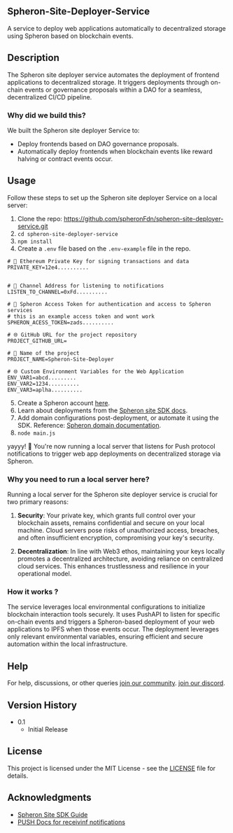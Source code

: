 ## Spheron-Site-Deployer-Service

A service to deploy web applications automatically to decentralized storage using Spheron based on blockchain events.

## Description

The Spheron site deployer service automates the deployment of frontend applications to decentralized storage. It triggers deployments through on-chain events or governance proposals within a DAO for a seamless, decentralized CI/CD pipeline.

### Why did we build this?

We built the Spheron site deployer Service to:

- Deploy frontends based on DAO governance proposals.
- Automatically deploy frontends when blockchain events like reward halving or contract events occur.

## Usage

Follow these steps to set up the Spheron site deployer Service on a local server:

1. Clone the repo: https://github.com/spheronFdn/spheron-site-deployer-service.git
2. `cd spheron-site-deployer-service`
3. `npm install`
4. Create a `.env` file based on the `.env-example` file in the repo.

```
# 🔑 Ethereum Private Key for signing transactions and data
PRIVATE_KEY=12e4..........


# 📡 Channel Address for listening to notifications
LISTEN_TO_CHANNEL=0xFd..........

# 🔧 Spheron Access Token for authentication and access to Spheron services
# this is an example access token and wont work
SPHERON_ACESS_TOKEN=zads..........

# 🌐 GitHub URL for the project repository
PROJECT_GITHUB_URL=

# 📛 Name of the project
PROJECT_NAME=Spheron-Site-Deployer

# 🌐 Custom Environment Variables for the Web Application
ENV_VAR1=abcd.........
ENV_VAR2=1234..........
ENV_VAR3=aplha..........

```

5. Create a Spheron account [here](https://app.spheron.network/#/login).
6. Learn about deployments from the [Spheron site SDK docs](https://docs.spheron.network/sdk/site/).
7. Add domain configurations post-deployment, or automate it using the SDK. Reference: [Spheron domain documentation](https://docs.spheron.network/static/projects/domain/).
8. `node main.js`

yayyy! 🚀
You're now running a local server that listens for Push protocol notifications to trigger web app deployments on decentralized storage via Spheron.

### Why you need to run a local server here?

Running a local server for the Spheron site deployer service is crucial for two primary reasons:

1. **Security**: Your private key, which grants full control over your blockchain assets, remains confidential and secure on your local machine. Cloud servers pose risks of unauthorized access, breaches, and often insufficient encryption, compromising your key's security.

2. **Decentralization**: In line with Web3 ethos, maintaining your keys locally promotes a decentralized architecture, avoiding reliance on centralized cloud services. This enhances trustlessness and resilience in your operational model.

### How it works ?

The service leverages local environmental configurations to initialize blockchain interaction tools securely. It uses PushAPI to listen for specific on-chain events and triggers a Spheron-based deployment of your web applications to IPFS when those events occur. The deployment leverages only relevant environmental variables, ensuring efficient and secure automation within the local infrastructure.

## Help

For help, discussions, or other queries
[join our community](https://community.spheron.network/).
[join our discord](https://discord.com/invite/ahxuCtm).

## Version History

- 0.1
  - Initial Release

## License

This project is licensed under the MIT License - see the [LICENSE](LICENSE) file for details.

## Acknowledgments

- [Spheron Site SDK Guide](https://docs.spheron.network/sdk/site/)
- [PUSH Docs for receivinf notifications](https://push.org/docs/notifications/build/stream-notifications/)
